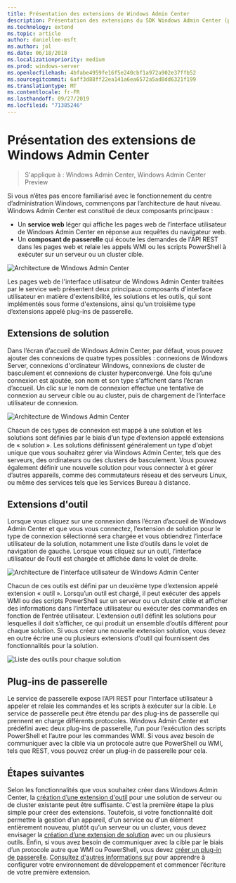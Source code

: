 ```yaml
---
title: Présentation des extensions de Windows Admin Center
description: Présentation des extensions du SDK Windows Admin Center (projet Honolulu)
ms.technology: extend
ms.topic: article
author: daniellee-msft
ms.author: jol
ms.date: 06/18/2018
ms.localizationpriority: medium
ms.prod: windows-server
ms.openlocfilehash: 4bfabe4959fe16f5e240cbf1a972a902e37ffb52
ms.sourcegitcommit: 6aff3d88ff22ea141a6ea6572a5ad8dd6321f199
ms.translationtype: MT
ms.contentlocale: fr-FR
ms.lasthandoff: 09/27/2019
ms.locfileid: "71385246"
---
```

# <a name="understanding-windows-admin-center-extensions"></a>Présentation des extensions de Windows Admin Center

>S'applique à : Windows Admin Center, Windows Admin Center Preview

Si vous n’êtes pas encore familiarisé avec le fonctionnement du centre d’administration Windows, commençons par l’architecture de haut niveau. Windows Admin Center est constitué de deux composants principaux :

- Un **service web** léger qui affiche les pages web de l’interface utilisateur de Windows Admin Center en réponse aux requêtes du navigateur web.
- Un **composant de passerelle** qui écoute les demandes de l'API REST dans les pages web et relaie les appels WMI ou les scripts PowerShell à exécuter sur un serveur ou un cluster cible.

![Architecture de Windows Admin Center](../media/understand-extensions/wac-architecture-500px.png)

Les pages web de l'interface utilisateur de Windows Admin Center traitées par le service web présentent deux principaux composants d'interface utilisateur en matière d'extensibilité, les solutions et les outils, qui sont implémentés sous forme d'extensions, ainsi qu'un troisième type d’extensions appelé plug-ins de passerelle.

## <a name="solution-extensions"></a>Extensions de solution

Dans l’écran d’accueil de Windows Admin Center, par défaut, vous pouvez ajouter des connexions de quatre types possibles : connexions de Windows Server, connexions d'ordinateur Windows, connexions de cluster de basculement et connexions de cluster hyperconvergé. Une fois qu’une connexion est ajoutée, son nom et son type s'affichent dans l’écran d’accueil. Un clic sur le nom de connexion effectue une tentative de connexion au serveur cible ou au cluster, puis de chargement de l’interface utilisateur de connexion.

![Architecture de Windows Admin Center](../media/understand-extensions/solutions-ui.png)

Chacun de ces types de connexion est mappé à une solution et les solutions sont définies par le biais d’un type d’extension appelé extensions de « solution ». Les solutions définissent généralement un type d'objet unique que vous souhaitez gérer via Windows Admin Center, tels que des serveurs, des ordinateurs ou des clusters de basculement. Vous pouvez également définir une nouvelle solution pour vous connecter à et gérer d’autres appareils, comme des commutateurs réseau et des serveurs Linux, ou même des services tels que les Services Bureau à distance.

## <a name="tool-extensions"></a>Extensions d'outil

Lorsque vous cliquez sur une connexion dans l’écran d’accueil de Windows Admin Center et que vous vous connectez, l’extension de solution pour le type de connexion sélectionné sera chargée et vous obtiendrez l’interface utilisateur de la solution, notamment une liste d’outils dans le volet de navigation de gauche. Lorsque vous cliquez sur un outil, l’interface utilisateur de l’outil est chargée et affichée dans le volet de droite.

![Architecture de l’interface utilisateur de Windows Admin Center](../media/understand-extensions/ui-architecture.png)

Chacun de ces outils est défini par un deuxième type d’extension appelé extension « outil ». Lorsqu’un outil est chargé, il peut exécuter des appels WMI ou des scripts PowerShell sur un serveur ou un cluster cible et afficher des informations dans l’interface utilisateur ou exécuter des commandes en fonction de l’entrée utilisateur. L'extension outil définit les solutions pour lesquelles il doit s’afficher, ce qui produit un ensemble d’outils différent pour chaque solution. Si vous créez une nouvelle extension solution, vous devez en outre écrire une ou plusieurs extensions d'outil qui fournissent des fonctionnalités pour la solution.

![Liste des outils pour chaque solution](../media/understand-extensions/tools-for-solutions.png)

## <a name="gateway-plugins"></a>Plug-ins de passerelle

Le service de passerelle expose l’API REST pour l’interface utilisateur à appeler et relaie les commandes et les scripts à exécuter sur la cible. Le service de passerelle peut être étendu par des plug-ins de passerelle qui prennent en charge différents protocoles. Windows Admin Center est prédéfini avec deux plug-ins de passerelle, l’un pour l’exécution des scripts PowerShell et l’autre pour les commandes WMI. Si vous avez besoin de communiquer avec la cible via un protocole autre que PowerShell ou WMI, tels que REST, vous pouvez créer un plug-in de passerelle pour cela.

## <a name="next-steps"></a>Étapes suivantes

Selon les fonctionnalités que vous souhaitez créer dans Windows Admin Center, la [création d’une extension d'outil](develop-tool.md) pour une solution de serveur ou de cluster existante peut être suffisante. C'est la première étape la plus simple pour créer des extensions. Toutefois, si votre fonctionnalité doit permettre la gestion d’un appareil, d'un service ou d'un élément entièrement nouveau, plutôt qu’un serveur ou un cluster, vous devez envisager la [création d’une extension de solution](develop-solution.md) avec un ou plusieurs outils. Enfin, si vous avez besoin de communiquer avec la cible par le biais d’un protocole autre que WMI ou PowerShell, vous devez [créer un plug-in de passerelle](develop-gateway-plugin.md). [Consultez d'autres informations sur](developing-extensions.md) pour apprendre à configurer votre environnement de développement et commencer l’écriture de votre première extension.
